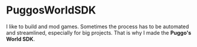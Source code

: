 # PuggosWorldSDK

I like to build and mod games. Sometimes the process has to be automated and streamlined, especially for big projects. That is why I made the **Puggo's World SDK**. 
